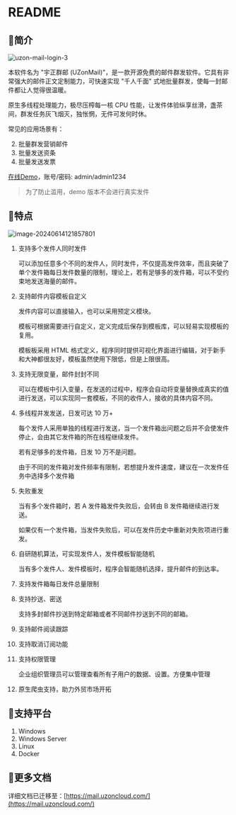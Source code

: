 # README

## 🥝简介

![uzon-mail-login-3](https://github.com/uyoufu/UZonMail/raw/master/resource/images/uzon-mail-login-3.png)

本软件名为 "宇正群邮 (UZonMail)"，是一款开源免费的邮件群发软件。它具有非常强大的邮件正文定制能力，可快速实现 "千人千面" 式地批量群发，使每一封邮件都让人觉得很温暖。

原生多线程处理能力，极尽压榨每一核 CPU 性能，让发件体验纵享丝滑，盏茶间，群发任务灰飞烟灭，独怅惘，无件可发何时休。

常见的应用场景有：

2. 批量群发营销邮件
3. 批量发送资条
4. 批量发送发票

[在线Demo](https://maildemo.uzoncloud.com:2234)，账号/密码: admin/admin1234

> 为了防止滥用，demo 版本不会进行真实发件

<!--more-->

## 🍎特点

![image-20240614121857801](https://github.com/uyoufu/UZonMail/raw/master/resource/images/uzon-mail-send.png)

1. 支持多个发件人同时发件

   可以添加任意多个不同的发件人，同时发件，不仅提高发件效率，而且突破了单个发件箱每日发件数量的限制，理论上，若有足够多的发件箱，可以不受约束地发送海量的邮件。

2. 支持邮件内容模板自定义

   发件内容可以直接输入，也可以采用预定义模块。

   模板可根据需要进行自定义，定义完成后保存到模板库，可以轻易实现模板的复用。

   模板板采用 HTML 格式定义，程序同时提供可视化界面进行编辑，对于新手和大神都很友好，模板虽然使用下限低，但是上限很高。

3. 支持无限变量，邮件封封不同

   可以在模板中引入变量，在发送的过程中，程序会自动将变量替换成真实的值进行发送，可以实现同一套模板，不同的收件人，接收的具体内容不同。

4. 多线程并发发送，日发可达 10 万+

   每个发件人采用单独的线程进行发送，当一个发件箱出问题之后并不会使发件停止，会由其它发件箱的所在线程继续发件。

   若有足够多的发件箱，日发 10 万不是问题。

   由于不同的发件箱对发件频率有限制，若想提升发件速度，建议在一次发件任务中选择多个发件箱

5. 失败重发

   当有多个发件箱时，若 A 发件箱发件失败后，会转由 B 发件箱继续进行发送。

   如果仅有一个发件箱，当发件失败后，可以在发件历史中重新对失败项进行重发。

6. 自研随机算法，可实现发件人，发件模板智能随机

   当有多个发件人、发件模板时，程序会智能随机选择，提升邮件的到达率。

7. 支持发件箱每日发件总量限制

8. 支持抄送、密送

   支持多封邮件抄送到特定邮箱或者不同邮件抄送到不同的邮箱。

9. 支持邮件阅读跟踪

10. 支持取消订阅功能

11. 支持权限管理

    企业组织管理员可以管理查看所有子用户的数据、设置。方便集中管理

12. 原生爬虫支持，助力外贸市场开拓

## 🍇支持平台

1. Windows
2. Windows Server
3. Linux
4. Docker

## 🍒更多文档

详细文档已迁移至：[https://mail.uzoncloud.com/](https://mail.uzoncloud.com/)

